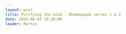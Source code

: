 ```yaml
---
layout: post
title: Purifying the mind - Dhammapade verses 1 & 2
date: 2015-06-03 19:30:00
leader: Martin 
---
```

